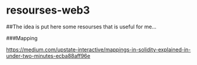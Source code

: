 # resourses-web3

##The idea is put here some resourses that is useful for me...

###Mapping

https://medium.com/upstate-interactive/mappings-in-solidity-explained-in-under-two-minutes-ecba88aff96e
